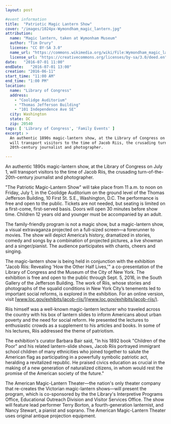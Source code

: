 ```yaml
---
layout: post

#event information
title:  "Patriotic Magic Lantern Show"
cover: "/images/1024px-Wymondham_magic_lantern.jpg"
attribution:
  name: "Magic lantern, taken at Wymonham Museum"
  author: "Tim Drury"
  license: "CC BY-SA 3.0"
  name_url: "https://commons.wikimedia.org/wiki/File:Wymondham_magic_lantern.jpg"
  license_url: "https://creativecommons.org/licenses/by-sa/3.0/deed.en"
date:   "2016-07-01 11:00"
endDate:   "2016-07-01 13:00"
creation: "2016-06-11"
start_time: "11:00 AM"
end_time: "1:00 PM"
location:
  name: "Library of Congress"
  address:
    - "Coolidge Auditorium"
    - "Thomas Jefferson Building"
    - "101 Independence Ave SE"
  city: Washington
  state: DC
  zip: 20540
tags: [ 'Library of Congress', 'Family Events' ]
excerpt: >
  An authentic 1890s magic-lantern show, at the Library of Congress on July 1,
  will transport visitors to the time of Jacob Riis, the crusading turn-of-the-
  20th-century journalist and photographer.

---
```


An authentic 1890s magic-lantern show, at the Library of Congress on July 1,
will transport visitors to the time of Jacob Riis, the crusading
turn-of-the-20th-century journalist and photographer.

"The Patriotic Magic-Lantern Show" will take place from 11 a.m. to noon on
Friday, July 1, in the Coolidge Auditorium on the ground level of the Thomas
Jefferson Building, 10 First St. S.E., Washington, D.C. The performance is free
and open to the public. Tickets are not needed, but seating is limited on a
first-come, first-served basis. Doors will open 30 minutes before show time.
Children 12 years old and younger must be accompanied by an adult.

The family-friendly program is not a magic show, but a magic-lantern show, a
visual extravaganza projected on a full-sized screen—a forerunner to movies. The
show will depict America’s history, dramatized in stories, comedy and songs by a
combination of projected pictures, a live showman and a singer/pianist. The
audience participates with chants, cheers and singing.

The magic-lantern show is being held in conjunction with the exhibition "Jacob
Riis: Revealing 'How the Other Half Lives,'" a co-presentation of the Library of
Congress and the Museum of the City of New York. The exhibition is free and open
to the public through Sept. 5, 2016, in the South Gallery of the Jefferson
Building. The work of Riis, whose stories and photographs of the squalid
conditions in New York City’s tenements led to important social reforms, is
explored in the exhibition. For an online version, visit
[www.loc.gov/exhibits/jacob-riis/](www.loc.gov/exhibits/jacob-riis/).

Riis himself was a well-known magic-lantern lecturer who traveled across the
country with his box of lantern slides to inform Americans about urban poverty
and the need for social reform. He presented the lectures to enthusiastic crowds
as a supplement to his articles and books. In some of his lectures, Riis
addressed the theme of patriotism.

The exhibition's curator Barbara Bair said, "In his 1892 book "Children of the
Poor" and his related lantern-slide shows, Jacob Riis portrayed immigrant school
children of many ethnicities who joined together to salute the American flag as
participating in a powerfully symbolic patriotic act, heralding a revitalized
republic. He praised civics education as crucial in the making of a new
generation of naturalized citizens, in whom would rest the promise of the
American society of the future."

The American Magic-Lantern Theater—the nation's only theater company that
re-creates the Victorian magic-lantern shows—will present the program, which is
co-sponsored by the the Library's Interpretive Programs Office, Educational
Outreach Division and Visitor Services Office. The show will feature lead
performer Terry Borton, a fourth-generation lanternist, and Nancy Stewart, a
pianist and soprano. The American Magic-Lantern Theater uses original antique
projection equipment.
